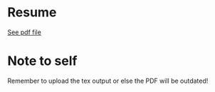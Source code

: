 # Resume
[See pdf file](Liheng_Cao_Resume.pdf)

# Note to self
Remember to upload the tex output or else the PDF will be outdated!